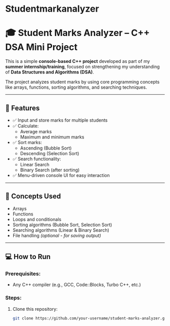 # Studentmarkanalyzer

# 🎓 Student Marks Analyzer – C++ DSA Mini Project

This is a simple **console-based C++ project** developed as part of my **summer internship/training**, focused on strengthening my understanding of **Data Structures and Algorithms (DSA)**.

The project analyzes student marks by using core programming concepts like arrays, functions, sorting algorithms, and searching techniques.

---

## 🚀 Features

- ✅ Input and store marks for multiple students
- ✅ Calculate:
  - Average marks
  - Maximum and minimum marks
- ✅ Sort marks:
  - Ascending (Bubble Sort)
  - Descending (Selection Sort)
- ✅ Search functionality:
  - Linear Search
  - Binary Search (after sorting)
- ✅ Menu-driven console UI for easy interaction

---

## 🧠 Concepts Used

- Arrays
- Functions
- Loops and conditionals
- Sorting algorithms (Bubble Sort, Selection Sort)
- Searching algorithms (Linear & Binary Search)
- File handling *(optional - for saving output)*

---

## 💻 How to Run

### Prerequisites:
- Any C++ compiler (e.g., GCC, Code::Blocks, Turbo C++, etc.)

### Steps:
1. Clone this repository:
   ```bash
   git clone https://github.com/your-username/student-marks-analyzer.git
